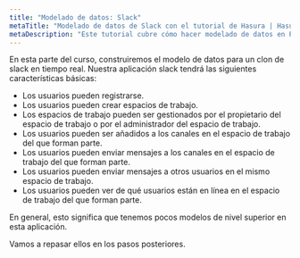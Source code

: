 ```yaml
---
title: "Modelado de datos: Slack"
metaTitle: "Modelado de datos de Slack con el tutorial de Hasura | Hasura"
metaDescription: "Este tutorial cubre cómo hacer modelado de datos en Postgres y crear tablas utilizando la consola Hasura para un Clon de Slack"
---
```


En esta parte del curso, construiremos el modelo de datos para un clon de slack en tiempo real. Nuestra aplicación slack tendrá las siguientes características básicas:

- Los usuarios pueden registrarse.
- Los usuarios pueden crear espacios de trabajo.
- Los espacios de trabajo pueden ser gestionados por el propietario del espacio de trabajo o por el administrador del espacio de trabajo.
- Los usuarios pueden ser añadidos a los canales en el espacio de trabajo del que forman parte.
- Los usuarios pueden enviar mensajes a los canales en el espacio de trabajo del que forman parte.
- Los usuarios pueden enviar mensajes a otros usuarios en el mismo espacio de trabajo.
- Los usuarios pueden ver de qué usuarios están en línea en el espacio de trabajo del que forman parte.

En general, esto significa que tenemos pocos modelos de nivel superior en esta aplicación.

Vamos a repasar ellos en los pasos posteriores.